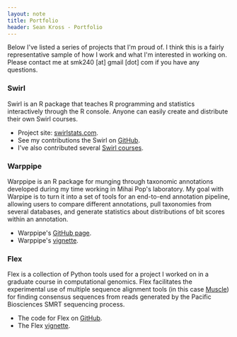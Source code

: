 ```yaml
---
layout: note
title: Portfolio
header: Sean Kross - Portfolio
---
```


Below I've listed a series of projects that I'm proud of. I think this is a 
fairly representative sample of how I work and what I'm interested in working
on. Please contact me at smk240 [at] gmail [dot] com if you have any questions.

### Swirl 

Swirl is an R package that teaches R programming and statistics interactively 
through the R console. Anyone can easily create and distribute their own Swirl 
courses.

- Project site: [swirlstats.com](http://www.swirlstats.com). 
- See my contributions the Swirl on [GitHub](https://github.com/swirldev/swirl). 
- I've also contributed several 
[Swirl courses](https://github.com/swirldev/swirl_courses).

### Warppipe

Warppipe is an R package for munging through taxonomic annotations developed
during my time working in Mihai Pop's laboratory. My goal with Warpipe is to
turn it into a set of tools for an end-to-end annotation pipeline, allowing 
users to compare different annotations, pull taxonomies from several databases,
and generate statistics about distributions of bit scores within an annotation.

- Warppipe's [GitHub page](https://github.com/seankross/warppipe).
- Warppipe's [vignette](http://www.cbcb.umd.edu/~kross/warppipe/).

### Flex

Flex is a collection of Python tools used for a project I worked on in a
graduate course in computational genomics. Flex facilitates the experimental
use of multiple sequence alignment tools (in this case 
[Muscle](http://www.drive5.com/muscle/)) for finding consensus sequences from 
reads generated by the Pacific Biosciences SMRT sequencing process.

- The code for Flex on [GitHub](https://github.com/seankross/flex). 
- The Flex [vignette](http://cbcb.umd.edu/~kross/flex/).